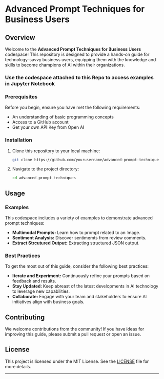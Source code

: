 # Advanced Prompt Techniques for Business Users

## Overview
Welcome to the **Advanced Prompt Techniques for Business Users** codespace! This repository is designed to provide a hands-on guide for technology-savvy business users, equipping them with the knowledge and skills to become champions of AI within their organizations.

### Use the codespace attached to this Repo to access examples in Jupyter Notebook

### Prerequisites
Before you begin, ensure you have met the following requirements:
- An understanding of basic programming concepts
- Access to a GitHub account
- Get your own API Key from Open AI

### Installation
1. Clone this repository to your local machine:
   ```bash
   git clone https://github.com/yourusername/advanced-prompt-techniques.git
   ```
2. Navigate to the project directory:
   ```bash
   cd advanced-prompt-techniques
   ```

## Usage

### Examples
This codespace includes a variety of examples to demonstrate advanced prompt techniques:
- **Multimodal Prompts:** Learn how to prompt related to an Image.
- **Sentiment Analysis:** Discover sentimemts from review comments.
- **Extract Strcutured Output:** Extracting structured JSON output.

### Best Practices
To get the most out of this guide, consider the following best practices:
- **Iterate and Experiment:** Continuously refine your prompts based on feedback and results.
- **Stay Updated:** Keep abreast of the latest developments in AI technology to leverage new capabilities.
- **Collaborate:** Engage with your team and stakeholders to ensure AI initiatives align with business goals.

## Contributing
We welcome contributions from the community! If you have ideas for improving this guide, please submit a pull request or open an issue.

## License
This project is licensed under the MIT License. See the [LICENSE](LICENSE) file for more details.

---
